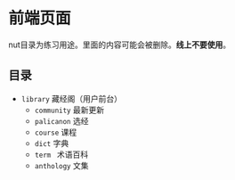 # 前端页面

nut目录为练习用途。里面的内容可能会被删除。**线上不要使用**。


## 目录

- `library` 藏经阁（用户前台）
  - `community` 最新更新
  - `palicanon` 选经
  - `course` 课程
  - `dict` 字典
  - `term `  术语百科
  - `anthology` 文集

